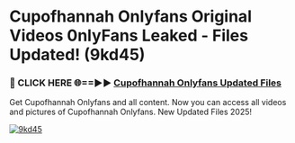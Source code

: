 # Cupofhannah Onlyfans Original Videos 0nlyFans Leaked - Files Updated! (9kd45)

<h3>🔴 CLICK HERE 🌐==►► <a href="https://tinyurl.com/ehrbuxhb" rel="nofollow">Cupofhannah Onlyfans Updated Files</a></h3>

Get Cupofhannah Onlyfans and all content. Now you can access all videos and pictures of Cupofhannah Onlyfans. New Updated Files 2025!

[![9kd45](https://i.imgur.com/lVYEuWS.gif)](https://tinyurl.com/ehrbuxhb)
